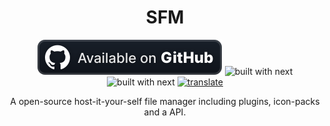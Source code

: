 <h1 align="center">SFM</h1>
<div align="center">

  [![on github](https://raw.githubusercontent.com/intergrav/devins-badges/v3/assets/compact/available/github_vector.svg)](https://github.com/DeveloLongScript/sfm)
  ![built with next](https://raw.githubusercontent.com/intergrav/devins-badges/v3/assets/compact/built-with/nextjs_vector.svg)
  ![built with next](https://raw.githubusercontent.com/intergrav/devins-badges/v3/assets/compact/built-with/typescript_vector.svg)
  [![translate](https://raw.githubusercontent.com/intergrav/devins-badges/v3/assets/compact/translate/crowdin_vector.svg)](https://crowdin.com/project/sfm)
<br/>

<div align="center">A open-source host-it-your-self file manager including plugins, icon-packs and a API.</div>

